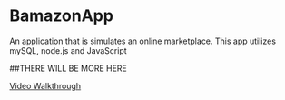 # BamazonApp
An application that is simulates an online marketplace. This app utilizes mySQL, node.js and JavaScript

##THERE WILL BE MORE HERE


[Video Walkthrough](https://www.youtube.com/watch?v=2MVrBHdJBjk)
